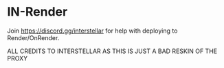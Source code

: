 # IN-Render
Join https://discord.gg/interstellar for help with deploying to Render/OnRender.


ALL CREDITS TO INTERSTELLAR AS THIS IS JUST A BAD RESKIN OF THE PROXY
